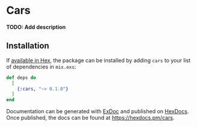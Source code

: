 # Cars

**TODO: Add description**

## Installation

If [available in Hex](https://hex.pm/docs/publish), the package can be installed
by adding `cars` to your list of dependencies in `mix.exs`:

```elixir
def deps do
  [
    {:cars, "~> 0.1.0"}
  ]
end
```

Documentation can be generated with [ExDoc](https://github.com/elixir-lang/ex_doc)
and published on [HexDocs](https://hexdocs.pm). Once published, the docs can
be found at <https://hexdocs.pm/cars>.

